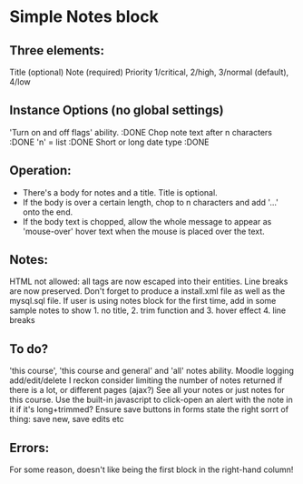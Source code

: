 # Simple Notes block

## Three elements:
    
Title       (optional)
Note        (required)
Priority    1/critical, 2/high, 3/normal (default), 4/low

## Instance Options (no global settings)
    
'Turn on and off flags' ability. :DONE
Chop note text after n characters :DONE
    'n' = list :DONE
Short or long date type :DONE

## Operation:

* There's a body for notes and a title. Title is optional.
* If the body is over a certain length, chop to n characters and add '...' onto the end.
 * If the body text is chopped, allow the whole message to appear as 'mouse-over' hover text when the mouse is placed over the text.

## Notes:

HTML not allowed: all tags are now escaped into their entities.
Line breaks are now preserved.
Don't forget to produce a install.xml file as well as the mysql.sql file.
If user is using notes block for the first time, add in some sample notes to show
    1. no title, 2. trim function and 3. hover effect 4. line breaks

## To do?

'this course', 'this course and general' and 'all' notes ability.
Moodle logging add/edit/delete I reckon
consider limiting the number of notes returned if there is a lot, or different pages (ajax?)
See all your notes or just notes for this course.
Use the built-in javascript to click-open an alert with the note in it if it's long+trimmed?
Ensure save buttons in forms state the right sorrt of thing: save new, save edits etc

## Errors:

For some reason, doesn't like being the first block in the right-hand column!